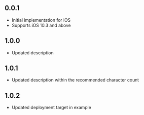 ## 0.0.1

* Initial implementation for iOS
* Supports iOS 10.3 and above

## 1.0.0

* Updated description

## 1.0.1

* Updated description within the recommended character count

## 1.0.2

* Updated deployment target in example